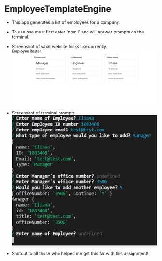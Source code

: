 # EmployeeTemplateEngine
* This app generates a list of employees for a company.
* To use one must first enter 'npm i' and will answer prompts on the terminal.

* Screenshot of what website looks like currently.
![Screenshot of website](./media/EmployeeGenerator.JPG)

* Screenshot of terminal prompts.
![Screenshot of terminal](./media/EmployeeTerminal.JPG)

* Shotout to all those who helped me get this far with this assignment!